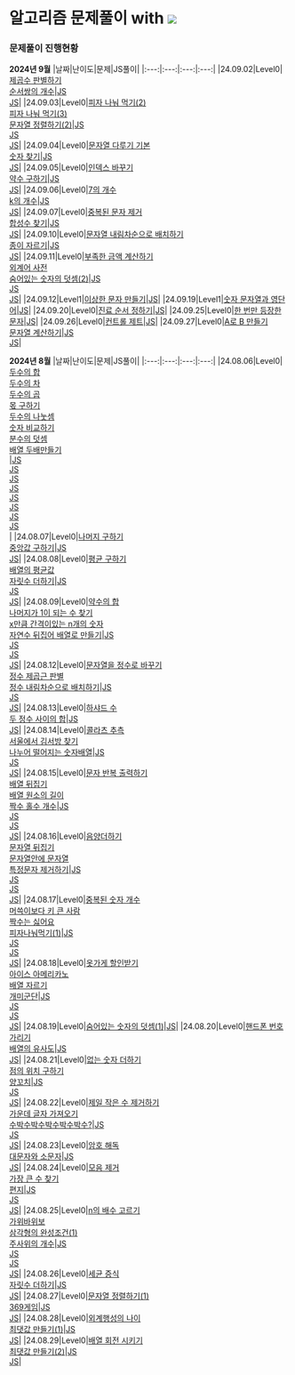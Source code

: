 # 알고리즘 문제풀이 with <img src="https://img.shields.io/badge/javascript-F7DF1E?style=flat-square&logo=javascript&logoColor=white"/>

### 문제풀이 진행현황

**2024년 9월**
|날짜|난이도|문제|JS풀이|
|:---:|:---:|:---:|:---:|
|24.09.02|Level0|[제곱수 판별하기](https://school.programmers.co.kr/learn/courses/30/lessons/120909)<br />[순서쌍의 개수](https://school.programmers.co.kr/learn/courses/30/lessons/120836)|[JS](https://github.com/hadooni/algorithm-js/blob/main/Level0/69_%EC%A0%9C%EA%B3%B1%EC%88%98%ED%8C%90%EB%B3%84%ED%95%98%EA%B8%B0.js)<br />[JS](https://github.com/hadooni/algorithm-js/blob/main/Level0/70_%EC%88%9C%EC%84%9C%EC%8C%8D%EC%9D%98%EA%B0%9C%EC%88%98.js)|
|24.09.03|Level0|[피자 나눠 먹기(2)](https://school.programmers.co.kr/learn/courses/30/lessons/120815)<br />[피자 나눠 먹기(3)](https://school.programmers.co.kr/learn/courses/30/lessons/120816)<br />[문자열 정렬하기(2)](https://school.programmers.co.kr/learn/courses/30/lessons/120911)|[JS](<https://github.com/hadooni/algorithm-js/blob/main/Level0/71_%ED%94%BC%EC%9E%90%EB%82%98%EB%88%A0%EB%A8%B9%EA%B8%B0(2).js>)<br />[JS](<https://github.com/hadooni/algorithm-js/blob/main/Level0/72_%ED%94%BC%EC%9E%90%EB%82%98%EB%88%A0%EB%A8%B9%EA%B8%B0(3).js>)<br />[JS](<https://github.com/hadooni/algorithm-js/blob/main/Level0/73_%EB%AC%B8%EC%9E%90%EC%97%B4%EC%A0%95%EB%A0%AC%ED%95%98%EA%B8%B0(2).js>)|
|24.09.04|Level0|[문자열 다루기 기본](https://school.programmers.co.kr/learn/courses/30/lessons/12918)<br />[숫자 찾기](https://school.programmers.co.kr/learn/courses/30/lessons/120904)|[JS](https://github.com/hadooni/algorithm-js/blob/main/Level0/74_%EB%AC%B8%EC%9E%90%EC%97%B4%EB%8B%A4%EB%A3%A8%EA%B8%B0%EA%B8%B0%EB%B3%B8.js)<br />[JS](https://github.com/hadooni/algorithm-js/blob/main/Level0/75_%EC%88%AB%EC%9E%90%EC%B0%BE%EA%B8%B0.js)|
|24.09.05|Level0|[인덱스 바꾸기](https://school.programmers.co.kr/learn/courses/30/lessons/120895)<br />[약수 구하기](https://school.programmers.co.kr/learn/courses/30/lessons/120897)|[JS](https://github.com/hadooni/algorithm-js/blob/main/Level0/76_%EC%9D%B8%EB%8D%B1%EC%8A%A4%EB%B0%94%EA%BE%B8%EA%B8%B0.js)<br />[JS](https://github.com/hadooni/algorithm-js/blob/main/Level0/77_%EC%95%BD%EC%88%98%EA%B5%AC%ED%95%98%EA%B8%B0.js)|
|24.09.06|Level0|[7의 개수](https://school.programmers.co.kr/learn/courses/30/lessons/120912)<br />[k의 개수](https://school.programmers.co.kr/learn/courses/30/lessons/120887)|[JS](https://github.com/hadooni/algorithm-js/blob/main/Level0/78_7%EC%9D%98%EA%B0%9C%EC%88%98.js)<br />[JS](https://github.com/hadooni/algorithm-js/blob/main/Level0/79_k%EC%9D%98%EA%B0%9C%EC%88%98.js)|
|24.09.07|Level0|[중복된 문자 제거](https://school.programmers.co.kr/learn/courses/30/lessons/120888)<br />[합성수 찾기](https://school.programmers.co.kr/learn/courses/30/lessons/120846)|[JS](https://github.com/hadooni/algorithm-js/blob/main/Level0/80_%EC%A4%91%EB%B3%B5%EB%90%9C%EB%AC%B8%EC%9E%90%EC%A0%9C%EA%B1%B0.js)<br />[JS](https://github.com/hadooni/algorithm-js/blob/main/Level0/81_%ED%95%A9%EC%84%B1%EC%88%98%EC%B0%BE%EA%B8%B0.js)|
|24.09.10|Level0|[문자열 내림차순으로 배치하기](https://school.programmers.co.kr/learn/courses/30/lessons/12917)<br />[종이 자르기](https://school.programmers.co.kr/learn/courses/30/lessons/120922)|[JS](https://github.com/hadooni/algorithm-js/blob/main/Level0/82_%EB%AC%B8%EC%9E%90%EC%97%B4%EB%82%B4%EB%A6%BC%EC%B0%A8%EC%88%9C%EC%9C%BC%EB%A1%9C%EB%B0%B0%EC%B9%98%ED%95%98%EA%B8%B0.js)<br />[JS](https://github.com/hadooni/algorithm-js/blob/main/Level0/83_%EC%A2%85%EC%9D%B4%EC%9E%90%EB%A5%B4%EA%B8%B0.js)|
|24.09.11|Level0|[부족한 금액 계산하기](https://school.programmers.co.kr/learn/courses/30/lessons/82612)<br />[외계어 사전](https://school.programmers.co.kr/learn/courses/30/lessons/120869)<br />[숨어있는 숫자의 덧셈(2)](https://school.programmers.co.kr/learn/courses/30/lessons/120864)|[JS](https://github.com/hadooni/algorithm-js/blob/main/Level0/84_%EB%B6%80%EC%A1%B1%ED%95%9C%EA%B8%88%EC%95%A1%EA%B3%84%EC%82%B0%ED%95%98%EA%B8%B0.js)<br />[JS](https://github.com/hadooni/algorithm-js/blob/main/Level0/85_%EC%99%B8%EA%B3%84%EC%96%B4%EC%82%AC%EC%A0%84.js)<br />[JS](<https://github.com/hadooni/algorithm-js/blob/main/Level0/86_%EC%88%A8%EC%96%B4%EC%9E%88%EB%8A%94%EC%88%AB%EC%9E%90%EC%9D%98%EB%8D%A7%EC%85%88(2).js>)|
|24.09.12|Level1|[이상한 문자 만들기](https://school.programmers.co.kr/learn/courses/30/lessons/12930)|[JS](https://github.com/hadooni/algorithm-js/blob/main/Level1/01_%EC%9D%B4%EC%83%81%ED%95%9C%EB%AC%B8%EC%9E%90%EB%A7%8C%EB%93%A4%EA%B8%B0.js)|
|24.09.19|Level1|[숫자 문자열과 영단어](https://school.programmers.co.kr/learn/courses/30/lessons/81301)|[JS](https://github.com/hadooni/algorithm-js/blob/main/Level1/02_%EC%88%AB%EC%9E%90%EB%AC%B8%EC%9E%90%EC%97%B4%EA%B3%BC%EC%98%81%EB%8B%A8%EC%96%B4.js)|
|24.09.20|Level0|[진료 순서 정하기](https://school.programmers.co.kr/learn/courses/30/lessons/120835)|[JS](https://github.com/hadooni/algorithm-js/blob/main/Level0/87_%EC%A7%84%EB%A3%8C%EC%88%9C%EC%84%9C%EC%A0%95%ED%95%98%EA%B8%B0.js)|
|24.09.25|Level0|[한 번만 등장한 문자](https://school.programmers.co.kr/learn/courses/30/lessons/120896)|[JS](https://github.com/hadooni/algorithm-js/blob/main/Level0/88_%ED%95%9C%EB%B2%88%EB%A7%8C%EB%93%B1%EC%9E%A5%ED%95%9C%EB%AC%B8%EC%9E%90.js)|
|24.09.26|Level0|[컨트롤 제트](https://school.programmers.co.kr/learn/courses/30/lessons/120853)|[JS](https://github.com/hadooni/algorithm-js/blob/main/Level0/89_%EC%BB%A8%ED%8A%B8%EB%A1%A4%EC%A0%9C%ED%8A%B8.js)|
|24.09.27|Level0|[A로 B 만들기](https://school.programmers.co.kr/learn/courses/30/lessons/120886)<br />[문자열 계산하기](https://school.programmers.co.kr/learn/courses/30/lessons/120902)|[JS](https://github.com/hadooni/algorithm-js/blob/main/Level0/90_A%EB%A1%9CB%EB%A7%8C%EB%93%A4%EA%B8%B0.js)<br />[JS](https://github.com/hadooni/algorithm-js/blob/main/Level0/91_%EB%AC%B8%EC%9E%90%EC%97%B4%EA%B3%84%EC%82%B0%ED%95%98%EA%B8%B0.js)|

**2024년 8월**
|날짜|난이도|문제|JS풀이|
|:---:|:---:|:---:|:---:|
|24.08.06|Level0|[두수의 합](https://school.programmers.co.kr/learn/courses/30/lessons/120802)<br />[두수의 차](https://school.programmers.co.kr/learn/courses/30/lessons/120803)<br />[두수의 곱](https://school.programmers.co.kr/learn/courses/30/lessons/120804)<br />[몫 구하기](https://school.programmers.co.kr/learn/courses/30/lessons/120805)<br />[두수의 나눗셈](https://school.programmers.co.kr/learn/courses/30/lessons/120806)<br />[숫자 비교하기](https://school.programmers.co.kr/learn/courses/30/lessons/120807)<br />[분수의 덧셈](https://school.programmers.co.kr/learn/courses/30/lessons/120808)<br />[배열 두배만들기](https://school.programmers.co.kr/learn/courses/30/lessons/120809)<br />|[JS](https://github.com/hadooni/algorithm-js/blob/main/Level0/01_%EB%91%90%EC%88%98%EC%9D%98%ED%95%A9.js)<br />[JS](https://github.com/hadooni/algorithm-js/blob/main/Level0/02_%EB%91%90%EC%88%98%EC%9D%98%EC%B0%A8.js)<br />[JS](https://github.com/hadooni/algorithm-js/blob/main/Level0/03_%EB%91%90%EC%88%98%EC%9D%98%EA%B3%B1.js)<br />[JS](https://github.com/hadooni/algorithm-js/blob/main/Level0/04_%EB%AA%AB%EA%B5%AC%ED%95%98%EA%B8%B0.js)<br />[JS](https://github.com/hadooni/algorithm-js/blob/main/Level0/05_%EB%91%90%EC%88%98%EC%9D%98%EB%82%98%EB%88%97%EC%85%88.js)<br />[JS](https://github.com/hadooni/algorithm-js/blob/main/Level0/06_%EC%88%AB%EC%9E%90%EB%B9%84%EA%B5%90%ED%95%98%EA%B8%B0.js)<br />[JS](https://github.com/hadooni/algorithm-js/blob/main/Level0/07_%EB%B6%84%EC%88%98%EC%9D%98%EB%8D%A7%EC%85%88.js)<br />[JS](https://github.com/hadooni/algorithm-js/blob/main/Level0/08_%EB%B0%B0%EC%97%B4%EB%91%90%EB%B0%B0%EB%A7%8C%EB%93%A4%EA%B8%B0.js)<br />|
|24.08.07|Level0|[나머지 구하기](https://school.programmers.co.kr/learn/courses/30/lessons/120810)<br />[중앙값 구하기](https://school.programmers.co.kr/learn/courses/30/lessons/120811)|[JS](https://github.com/hadooni/algorithm-js/blob/main/Level0/09_%EB%82%98%EB%A8%B8%EC%A7%80%EA%B5%AC%ED%95%98%EA%B8%B0.js)<br />[JS](https://github.com/hadooni/algorithm-js/blob/main/Level0/10_%EC%A4%91%EC%95%99%EA%B0%92%EA%B5%AC%ED%95%98%EA%B8%B0.js)|
|24.08.08|Level0|[평균 구하기](https://school.programmers.co.kr/learn/courses/30/lessons/12944)<br />[배열의 평균값](https://school.programmers.co.kr/learn/courses/30/lessons/120817)</br>[자릿수 더하기](https://school.programmers.co.kr/learn/courses/30/lessons/12931)|[JS](https://github.com/hadooni/algorithm-js/blob/main/Level0/11_%ED%8F%89%EA%B7%A0%EA%B5%AC%ED%95%98%EA%B8%B0.js)<br />[JS](https://github.com/hadooni/algorithm-js/blob/main/Level0/12_%EB%B0%B0%EC%97%B4%EC%9D%98%ED%8F%89%EA%B7%A0%EA%B0%92.js)<br />[JS](https://github.com/hadooni/algorithm-js/blob/main/Level0/13_%EC%9E%90%EB%A6%BF%EC%88%98%EB%8D%94%ED%95%98%EA%B8%B0.js)|
|24.08.09|Level0|[약수의 합](https://school.programmers.co.kr/learn/courses/30/lessons/12928)<br />[나머지가 1이 되는 수 찾기](https://school.programmers.co.kr/learn/courses/30/lessons/87389)<br />[x만큼 간격이있는 n개의 숫자](https://school.programmers.co.kr/learn/courses/30/lessons/12954)<br />[자연수 뒤집어 배열로 만들기](https://school.programmers.co.kr/learn/courses/30/lessons/12932)|[JS](https://github.com/hadooni/algorithm-js/blob/main/Level0/14_%EC%95%BD%EC%88%98%EC%9D%98%ED%95%A9.js)<br />[JS](https://github.com/hadooni/algorithm-js/blob/main/Level0/15_%EB%82%98%EB%A8%B8%EC%A7%80%EA%B0%801%EC%9D%B4%EB%90%98%EB%8A%94%EC%88%98%EC%B0%BE%EA%B8%B0.js)<br />[JS](https://github.com/hadooni/algorithm-js/blob/main/Level0/16_x%EB%A7%8C%ED%81%BC%EA%B0%84%EA%B2%A9%EC%9D%B4%EC%9E%88%EB%8A%94n%EA%B0%9C%EC%9D%98%EC%88%AB%EC%9E%90.js)<br />[JS](https://github.com/hadooni/algorithm-js/blob/main/Level0/17_%EC%9E%90%EC%97%B0%EC%88%98%EB%92%A4%EC%A7%91%EC%96%B4%EB%B0%B0%EC%97%B4%EB%A1%9C%EB%A7%8C%EB%93%A4%EA%B8%B0.js)|
|24.08.12|Level0|[문자열을 정수로 바꾸기](https://school.programmers.co.kr/learn/courses/30/lessons/12925)<br />[정수 제곱근 판별](https://school.programmers.co.kr/learn/courses/30/lessons/12934)<br />[정수 내림차순으로 배치하기](https://school.programmers.co.kr/learn/courses/30/lessons/12933)|[JS](https://github.com/hadooni/algorithm-js/blob/main/Level0/18_%EB%AC%B8%EC%9E%90%EC%97%B4%EC%9D%84%EC%A0%95%EC%88%98%EB%A1%9C%EB%B0%94%EA%BE%B8%EA%B8%B0.js)<br />[JS](https://github.com/hadooni/algorithm-js/blob/main/Level0/19_%EC%A0%95%EC%88%98%EC%A0%9C%EA%B3%B1%EA%B7%BC%ED%8C%90%EB%B3%84.js)<br />[JS](https://github.com/hadooni/algorithm-js/blob/main/Level0/20_%EC%A0%95%EC%88%98%EB%82%B4%EB%A6%BC%EC%B0%A8%EC%88%9C%EC%9C%BC%EB%A1%9C%EB%B0%B0%EC%B9%98%ED%95%98%EA%B8%B0.js)|
|24.08.13|Level0|[하샤드 수](https://school.programmers.co.kr/learn/courses/30/lessons/12947)<br />[두 정수 사이의 합](https://school.programmers.co.kr/learn/courses/30/lessons/12912)|[JS](https://github.com/hadooni/algorithm-js/blob/main/Level0/21_%ED%95%98%EC%83%A4%EB%93%9C%EC%88%98.js)<br />[JS](https://github.com/hadooni/algorithm-js/blob/main/Level0/22_%EB%91%90%EC%A0%95%EC%88%98%EC%82%AC%EC%9D%B4%EC%9D%98%ED%95%A9.js)|
|24.08.14|Level0|[콜라츠 추측](https://school.programmers.co.kr/learn/courses/30/lessons/12943)<br />[서울에서 김서방 찾기](https://school.programmers.co.kr/learn/courses/30/lessons/12919)<br />[나누어 떨어지는 숫자배열](https://school.programmers.co.kr/learn/courses/30/lessons/12910)|[JS](https://github.com/hadooni/algorithm-js/blob/main/Level0/23_%EC%BD%9C%EB%9D%BC%EC%B8%A0%EC%B6%94%EC%B8%A1.js)<br />[JS](https://github.com/hadooni/algorithm-js/blob/main/Level0/24_%EC%84%9C%EC%9A%B8%EC%97%90%EC%84%9C%EA%B9%80%EC%84%9C%EB%B0%A9%EC%B0%BE%EA%B8%B0.js)<br />[JS](https://github.com/hadooni/algorithm-js/blob/main/Level0/25_%EB%82%98%EB%88%84%EC%96%B4%EB%96%A8%EC%96%B4%EC%A7%80%EB%8A%94%EC%88%AB%EC%9E%90%EB%B0%B0%EC%97%B4.js)|
|24.08.15|Level0|[문자 반복 출력하기](https://school.programmers.co.kr/learn/courses/30/lessons/120825)<br />[배열 뒤집기](https://school.programmers.co.kr/learn/courses/30/lessons/120821)<br />[배열 원소의 길이](https://school.programmers.co.kr/learn/courses/30/lessons/120854)<br />[짝수 홀수 개수](https://school.programmers.co.kr/learn/courses/30/lessons/120824)|[JS](https://github.com/hadooni/algorithm-js/blob/main/Level0/26_%EB%AC%B8%EC%9E%90%EB%B0%98%EB%B3%B5%EC%B6%9C%EB%A0%A5%ED%95%98%EA%B8%B0.js)<br />[JS](https://github.com/hadooni/algorithm-js/blob/main/Level0/27_%EB%B0%B0%EC%97%B4%EB%92%A4%EC%A7%91%EA%B8%B0.js)<br />[JS](https://github.com/hadooni/algorithm-js/blob/main/Level0/28_%EB%B0%B0%EC%97%B4%EC%9B%90%EC%86%8C%EC%9D%98%EA%B8%B8%EC%9D%B4.js)<br />[JS](https://github.com/hadooni/algorithm-js/blob/main/Level0/29_%EC%A7%9D%EC%88%98%ED%99%80%EC%88%98%EA%B0%9C%EC%88%98.js)|
|24.08.16|Level0|[음양더하기](https://school.programmers.co.kr/learn/courses/30/lessons/76501)<br />[문자열 뒤집기](https://school.programmers.co.kr/learn/courses/30/lessons/120822)<br />[문자열안에 문자열](https://school.programmers.co.kr/learn/courses/30/lessons/120908)<br />[특정문자 제거하기](https://school.programmers.co.kr/learn/courses/30/lessons/120826)|[JS](https://github.com/hadooni/algorithm-js/blob/main/Level0/30_%EC%9D%8C%EC%96%91%EB%8D%94%ED%95%98%EA%B8%B0.js)<br />[JS](https://github.com/hadooni/algorithm-js/blob/main/Level0/31_%EB%AC%B8%EC%9E%90%EC%97%B4%EB%92%A4%EC%A7%91%EA%B8%B0.js)<br />[JS](https://github.com/hadooni/algorithm-js/blob/main/Level0/32_%EB%AC%B8%EC%9E%90%EC%97%B4%EC%95%88%EC%97%90%EB%AC%B8%EC%9E%90%EC%97%B4)<br />[JS](https://github.com/hadooni/algorithm-js/blob/main/Level0/33_%ED%8A%B9%EC%A0%95%EB%AC%B8%EC%9E%90%EC%A0%9C%EA%B1%B0%ED%95%98%EA%B8%B0.js)|
|24.08.17|Level0|[중복된 숫자 개수](https://school.programmers.co.kr/learn/courses/30/lessons/120583)<br />[머쓱이보다 키 큰 사람](https://school.programmers.co.kr/learn/courses/30/lessons/120585)<br />[짝수는 싫어요](https://school.programmers.co.kr/learn/courses/30/lessons/120813)<br />[피자나눠먹기(1)](https://school.programmers.co.kr/learn/courses/30/lessons/120814)|[JS](https://github.com/hadooni/algorithm-js/blob/main/Level0/34_%EC%A4%91%EB%B3%B5%EB%90%9C%EC%88%AB%EC%9E%90%EA%B0%9C%EC%88%98.js)<br />[JS](https://github.com/hadooni/algorithm-js/blob/main/Level0/35_%EB%A8%B8%EC%93%B1%EC%9D%B4%EB%B3%B4%EB%8B%A4%ED%82%A4%ED%81%B0%EC%82%AC%EB%9E%8C.js)<br />[JS](https://github.com/hadooni/algorithm-js/blob/main/Level0/36_%EC%A7%9D%EC%88%98%EB%8A%94%EC%8B%AB%EC%96%B4%EC%9A%94.js)<br />[JS](https://github.com/hadooni/algorithm-js/blob/main/Level0/37_%ED%94%BC%EC%9E%90%EB%82%98%EB%88%A0%EB%A8%B9%EA%B8%B01.js)|
|24.08.18|Level0|[옷가게 할인받기](https://school.programmers.co.kr/learn/courses/30/lessons/120818)<br />[아이스 아메리카노](https://school.programmers.co.kr/learn/courses/30/lessons/120819)<br />[배열 자르기](https://school.programmers.co.kr/learn/courses/30/lessons/120833)<br />[개미군단](https://school.programmers.co.kr/learn/courses/30/lessons/120837)|[JS](https://github.com/hadooni/algorithm-js/blob/main/Level0/39_%EC%98%B7%EA%B0%80%EA%B2%8C%ED%95%A0%EC%9D%B8%EB%B0%9B%EA%B8%B0.js)<br />[JS](https://github.com/hadooni/algorithm-js/blob/main/Level0/40_%EC%95%84%EC%9D%B4%EC%8A%A4%EC%95%84%EB%A9%94%EB%A6%AC%EC%B9%B4%EB%85%B8.js)<br />[JS](https://github.com/hadooni/algorithm-js/blob/main/Level0/41_%EB%B0%B0%EC%97%B4%EC%9E%90%EB%A5%B4%EA%B8%B0.js)<br />[JS](https://github.com/hadooni/algorithm-js/blob/main/Level0/42.%EA%B0%9C%EB%AF%B8%EA%B5%B0%EB%8B%A8.js)|
|24.08.19|Level0|[숨어있는 숫자의 덧셈(1)](https://school.programmers.co.kr/learn/courses/30/lessons/120851)|[JS](https://github.com/hadooni/algorithm-js/blob/main/Level0/43_%EC%88%A8%EC%96%B4%EC%9E%88%EB%8A%94%EC%88%AB%EC%9E%90%EC%9D%98%EB%8D%A7%EC%85%881.js)|
|24.08.20|Level0|[핸드폰 번호 가리기](https://school.programmers.co.kr/learn/courses/30/lessons/12948)<br />[배열의 유사도](https://school.programmers.co.kr/learn/courses/30/lessons/120903)|[JS](https://github.com/hadooni/algorithm-js/blob/main/Level0/44_%ED%95%B8%EB%93%9C%ED%8F%B0%EB%B2%88%ED%98%B8%EA%B0%80%EB%A6%AC%EA%B8%B0.js)<br />[JS](https://github.com/hadooni/algorithm-js/blob/main/Level0/45_%EB%B0%B0%EC%97%B4%EC%9D%98%EC%9C%A0%EC%82%AC%EB%8F%84.js)|
|24.08.21|Level0|[없는 숫자 더하기](https://school.programmers.co.kr/learn/courses/30/lessons/86051)<br />[점의 위치 구하기](https://school.programmers.co.kr/learn/courses/30/lessons/120841)<br />[양꼬치](https://school.programmers.co.kr/learn/courses/30/lessons/120830)|[JS](https://github.com/hadooni/algorithm-js/blob/main/Level0/46_%EC%97%86%EB%8A%94%EC%88%AB%EC%9E%90%EB%8D%94%ED%95%98%EA%B8%B0.js)<br />[JS](https://github.com/hadooni/algorithm-js/blob/main/Level0/47_%EC%A0%90%EC%9D%98%EC%9C%84%EC%B9%98%EA%B5%AC%ED%95%98%EA%B8%B0.js)<br />[JS](https://github.com/hadooni/algorithm-js/blob/main/Level0/48_%EC%96%91%EA%BC%AC%EC%B9%98.js)|
|24.08.22|Level0|[제일 작은 수 제거하기](https://school.programmers.co.kr/learn/courses/30/lessons/12935)<br />[가운데 글자 가져오기](https://school.programmers.co.kr/learn/courses/30/lessons/12903)<br />[수박수박수박수박수박수?](https://school.programmers.co.kr/learn/courses/30/lessons/12922)|[JS](https://github.com/hadooni/algorithm-js/blob/main/Level0/49_%EC%A0%9C%EC%9D%BC%EC%9E%91%EC%9D%80%EC%88%98%EC%A0%9C%EA%B1%B0%ED%95%98%EA%B8%B0.js)<br />[JS](https://github.com/hadooni/algorithm-js/blob/main/Level0/50_%EA%B0%80%EC%9A%B4%EB%8D%B0%EA%B8%80%EC%9E%90%EA%B0%80%EC%A0%B8%EC%98%A4%EA%B8%B0.js)<br />[JS](https://github.com/hadooni/algorithm-js/blob/main/Level0/51_%EC%88%98%EB%B0%95%EC%88%98%EB%B0%95%EC%88%98%EB%B0%95%EC%88%98%EB%B0%95%EC%88%98%EB%B0%95%EC%88%98%3F.js)|
|24.08.23|Level0|[암호 해독](https://school.programmers.co.kr/learn/courses/30/lessons/120892)<br />[대문자와 소문자](https://school.programmers.co.kr/learn/courses/30/lessons/120893)|[JS](https://github.com/hadooni/algorithm-js/blob/main/Level0/52_%EC%95%94%ED%98%B8%ED%95%B4%EB%8F%85.js)<br />[JS](https://github.com/hadooni/algorithm-js/blob/main/Level0/53_%EB%8C%80%EB%AC%B8%EC%9E%90%EC%99%80%EC%86%8C%EB%AC%B8%EC%9E%90.js)|
|24.08.24|Level0|[모음 제거](https://school.programmers.co.kr/learn/courses/30/lessons/120849)<br />[가장 큰 수 찾기](https://school.programmers.co.kr/learn/courses/30/lessons/120899)<br />[편지](https://school.programmers.co.kr/learn/courses/30/lessons/120898)|[JS](https://github.com/hadooni/algorithm-js/blob/main/Level0/54_%EB%AA%A8%EC%9D%8C%EC%A0%9C%EA%B1%B0.js)<br />[JS](https://github.com/hadooni/algorithm-js/blob/main/Level0/55_%EA%B0%80%EC%9E%A5%ED%81%B0%EC%88%98%EC%B0%BE%EA%B8%B0.js)<br />[JS](https://github.com/hadooni/algorithm-js/blob/main/Level0/56_%ED%8E%B8%EC%A7%80.js)|
|24.08.25|Level0|[n의 배수 고르기](https://school.programmers.co.kr/learn/courses/30/lessons/120905)<br />[가위바위보](https://school.programmers.co.kr/learn/courses/30/lessons/120839)<br />[삼각형의 완성조건(1)](https://school.programmers.co.kr/learn/courses/30/lessons/120889)<br />[주사위의 개수](https://school.programmers.co.kr/learn/courses/30/lessons/120845)|[JS](https://github.com/hadooni/algorithm-js/blob/main/Level0/57_n%EC%9D%98%EB%B0%B0%EC%88%98%EA%B3%A0%EB%A5%B4%EA%B8%B0.js)<br />[JS](https://github.com/hadooni/algorithm-js/blob/main/Level0/58_%EA%B0%80%EC%9C%84%EB%B0%94%EC%9C%84%EB%B3%B4.js)<br />[JS](<https://github.com/hadooni/algorithm-js/blob/main/Level0/59_%EC%82%BC%EA%B0%81%ED%98%95%EC%9D%98%EC%99%84%EC%84%B1%EC%A1%B0%EA%B1%B4(1).js>)<br />[JS](https://github.com/hadooni/algorithm-js/blob/main/Level0/60_%EC%A3%BC%EC%82%AC%EC%9C%84%EC%9D%98%EA%B0%9C%EC%88%98.js)|
|24.08.26|Level0|[세균 증식](https://school.programmers.co.kr/learn/courses/30/lessons/120910)<br />[자릿수 더하기](https://school.programmers.co.kr/learn/courses/30/lessons/120906)|[JS](https://github.com/hadooni/algorithm-js/blob/main/Level0/61_%EC%84%B8%EA%B7%A0%EC%A6%9D%EC%8B%9D.js)<br />[JS](https://github.com/hadooni/algorithm-js/blob/main/Level0/62_%EC%9E%90%EB%A6%BF%EC%88%98%EB%8D%94%ED%95%98%EA%B8%B0.js)|
|24.08.27|Level0|[문자열 정렬하기(1)](https://school.programmers.co.kr/learn/courses/30/lessons/120850)<br />[369게임](https://school.programmers.co.kr/learn/courses/30/lessons/120891)|[JS](<https://github.com/hadooni/algorithm-js/blob/main/Level0/63_%EB%AC%B8%EC%9E%90%EC%97%B4%EC%A0%95%EB%A0%AC%ED%95%98%EA%B8%B0(1).js>)<br />[JS](https://github.com/hadooni/algorithm-js/blob/main/Level0/64_369%EA%B2%8C%EC%9E%84.js)|
|24.08.28|Level0|[외계행성의 나이](https://school.programmers.co.kr/learn/courses/30/lessons/120834)<br />[최댓값 만들기(1)](https://school.programmers.co.kr/learn/courses/30/lessons/120847)|[JS](https://github.com/hadooni/algorithm-js/blob/main/Level0/65_%EC%99%B8%EA%B3%84%ED%96%89%EC%84%B1%EC%9D%98%EB%82%98%EC%9D%B4.js)<br />[JS](<https://github.com/hadooni/algorithm-js/blob/main/Level0/66_%EC%B5%9C%EB%8C%93%EA%B0%92%EB%A7%8C%EB%93%A4%EA%B8%B0(1).js>)|
|24.08.29|Level0|[배열 회전 시키기](https://school.programmers.co.kr/learn/courses/30/lessons/120844)<br />[최댓값 만들기(2)](https://school.programmers.co.kr/learn/courses/30/lessons/120862)|[JS](https://github.com/hadooni/algorithm-js/blob/main/Level0/67_%EB%B0%B0%EC%97%B4%ED%9A%8C%EC%A0%84%EC%8B%9C%ED%82%A4%EA%B8%B0.js)<br />[JS](<https://github.com/hadooni/algorithm-js/blob/main/Level0/68_%EC%B5%9C%EB%8C%93%EA%B0%92%EB%A7%8C%EB%93%A4%EA%B8%B0(2).js>)|
